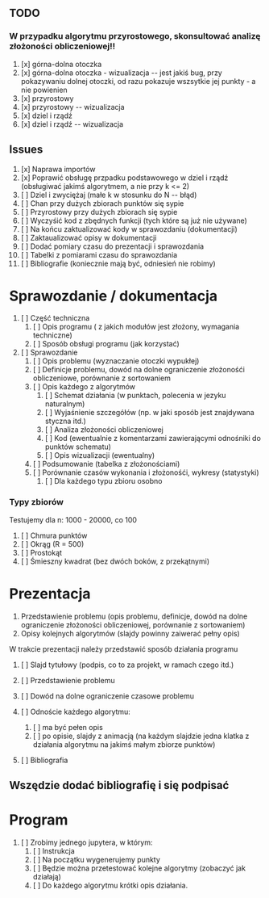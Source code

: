 ## TODO

### W przypadku algorytmu przyrostowego, skonsultować analizę złożoności obliczeniowej!!


1. [x] górna-dolna otoczka
2. [x] górna-dolna otoczka - wizualizacja -- jest jakiś bug, przy pokazywaniu dolnej otoczki, od razu pokazuje wszsytkie jej punkty - a nie powienien
3. [x] przyrostowy
4. [x] przyrostowy -- wizualizacja
5. [x] dziel i rządź 
6. [x] dziel i rządź -- wizualizacja

## Issues

1. [x] Naprawa importów
2. [x] Poprawić obsługę przpadku podstawowego w dziel i rządź (obsługiwać jakimś algorytmem, a nie przy k <= 2)
3. [ ] Dziel i zwyciężaj (małe k w stosunku do N -- błąd)
4. [ ] Chan przy dużych zbiorach punktów się sypie
5. [ ] Przyrostowy przy dużych zbiorach się sypie
6. [ ] Wyczyśić kod z zbędnych funkcji (tych które są już nie używane)
7. [ ] Na końcu zaktualizować kody w sprawozdaniu (dokumentacji)
8. [ ] Zaktaualizować opisy w dokumentacji
9. [ ] Dodać pomiary czasu do prezentacji i sprawozdania
10. [ ] Tabelki z pomiarami czasu do sprawozdania 
11. [ ] Bibliografie (koniecznie mają być, odniesień nie robimy)


# Sprawozdanie / dokumentacja

1. [ ] Część techniczna
    1. [ ] Opis programu ( z jakich modułów jest złożony, wymagania techniczne)
    2. [ ] Sposób obsługi programu (jak korzystać)
2. [ ] Sprawozdanie
    1. [ ] Opis problemu (wyznaczanie otoczki wypukłej)
    2. [ ] Definicje problemu, dowód na dolne ograniczenie złożonośći obliczeniowe, porównanie z sortowaniem
    3. [ ] Opis każdego z algorytmów
        1. [ ] Schemat działania (w punktach, polecenia w jezyku naturalnym)
        2. [ ] Wyjaśnienie szczegółów (np. w jaki sposób jest znajdywana styczna itd.)
        2. [ ] Analiza złożoności obliczeniowej
        4. [ ] Kod (ewentualnie z komentarzami zawierającymi odnośniki do punktów schematu)
        5. [ ] Opis wizualizacji (ewentualny)
    4. [ ] Podsumowanie (tabelka z złożonościami)
    5. [ ] Porównanie czasów wykonania i złożonośći, wykresy (statystyki)
        1. [ ] Dla każdego typu zbioru osobno


### Typy zbiorów

Testujemy dla n: 1000 - 20000, co 100

1. [ ] Chmura punktów 
2. [ ] Okrąg (R = 500) 
3. [ ] Prostokąt 
4. [ ] Śmieszny kwadrat (bez dwóch boków, z przekątnymi)

# Prezentacja

1. Przedstawienie problemu (opis problemu, definicje, dowód na dolne ograniczenie złożoności obliczeniowej, porównanie z sortowaniem)
2. Opisy kolejnych algorytmów (slajdy powinny zaiwerać pełny opis)

W trakcie prezentacji należy przedstawić sposób działania programu


1. [ ] Slajd tytułowy (podpis, co to za projekt, w ramach czego itd.)
2. [ ] Przedstawienie problemu 
3. [ ] Dowód na dolne ograniczenie czasowe problemu 


3. [ ] Odnoście każdego algorytmu:
    1. [ ] ma być pełen opis
    2. [ ] po opisie, slajdy z animacją (na każdym slajdzie jedna klatka z działania algorytmu na jakimś małym zbiorze punktów)
4. [ ] Bibliografia

## Wszędzie dodać bibliografię i się podpisać 

# Program

1. [ ] Zrobimy jednego jupytera, w którym:
    1. [ ] Instrukcja
    2. [ ] Na początku wygenerujemy punkty
    3. [ ] Będzie można przetestować kolejne algorytmy (zobaczyć jak działają) 
    4. [ ] Do każdego algorytmu krótki opis działania.


